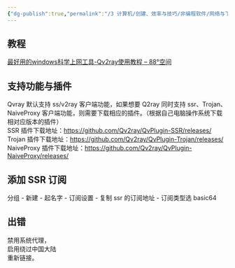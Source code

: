 ```yaml
---
{"dg-publish":true,"permalink":"/3 计算机/创建、效率与技巧/非编程软件/网络与下载工具/vpn/Qv2ray/","title":"Qv2ray"}
---
```



## 教程
[最好用的windows科学上网工具-Qv2ray使用教程 – 88°空间](https://nice456.com/index.php/2021/03/16/qv2ray/)

## 支持功能与插件
Qvray 默认支持 ss/v2ray 客户端功能，如果想要 Q2ray 同时支持 ssr、Trojan、NaiveProxy 客户端功能，则需要下载相应的插件。（根据自己电脑操作系统下载相对应版本的插件）  
SSR 插件下载地址：https://github.com/Qv2ray/QvPlugin-SSR/releases/  
Trojan 插件下载地址：https://github.com/Qv2ray/QvPlugin-Trojan/releases/  
NaiveProxy 插件下载地址：https://github.com/Qv2ray/QvPlugin-NaiveProxy/releases/

## 添加 SSR 订阅
分组 - 新建 - 起名字 - 订阅设置 - 复制 ssr 的订阅地址 - 订阅类型选 basic64
## 出错
禁用系统代理，  
启用绕过中国大陆  
重新链接。